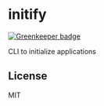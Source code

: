 # initify

[![Greenkeeper badge](https://badges.greenkeeper.io/ForbesLindesay/initify.svg)](https://greenkeeper.io/)

CLI to initialize applications

## License

  MIT